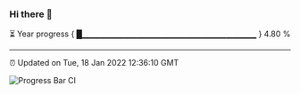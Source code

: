 ### Hi there 👋

⏳ Year progress { █▁▁▁▁▁▁▁▁▁▁▁▁▁▁▁▁▁▁▁▁▁▁▁▁▁▁▁▁▁ } 4.80 %

---

⏰ Updated on Tue, 18 Jan 2022 12:36:10 GMT

![Progress Bar CI](https://github.com/ZhaoGui/ZhaoGui/workflows/Progress%20Bar%20CI/badge.svg)
